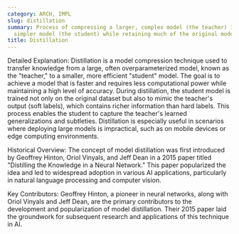 ```yaml
---
category: ARCH, IMPL
slug: distillation
summary: Process of compressing a larger, complex model (the teacher) into a smaller,
  simpler model (the student) while retaining much of the original model's performance.
title: Distillation
---
```


Detailed Explanation:
Distillation is a model compression technique used to transfer knowledge from a large, often overparameterized model, known as the "teacher," to a smaller, more efficient "student" model. The goal is to achieve a model that is faster and requires less computational power while maintaining a high level of accuracy. During distillation, the student model is trained not only on the original dataset but also to mimic the teacher's output (soft labels), which contains richer information than hard labels. This process enables the student to capture the teacher's learned generalizations and subtleties. Distillation is especially useful in scenarios where deploying large models is impractical, such as on mobile devices or edge computing environments.

Historical Overview:
The concept of model distillation was first introduced by Geoffrey Hinton, Oriol Vinyals, and Jeff Dean in a 2015 paper titled "Distilling the Knowledge in a Neural Network." This paper popularized the idea and led to widespread adoption in various AI applications, particularly in natural language processing and computer vision.

Key Contributors:
Geoffrey Hinton, a pioneer in neural networks, along with Oriol Vinyals and Jeff Dean, are the primary contributors to the development and popularization of model distillation. Their 2015 paper laid the groundwork for subsequent research and applications of this technique in AI.
